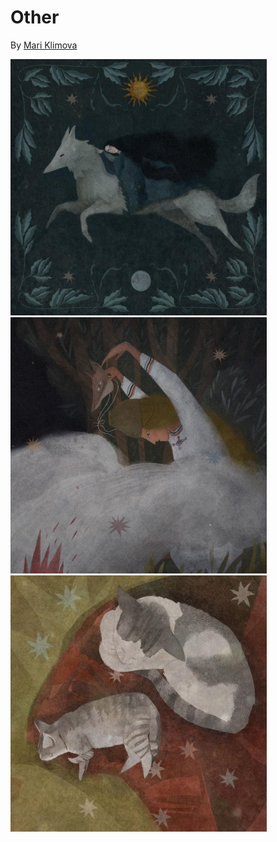 # Other

By [Mari Klimova](https://www.instagram.com/junemarysya/)

<img src=".pix/silmarillion.webp" style="width:410px; height: auto;">

<img src=".pix/june2.webp" style="width:410px; height: auto;">
<img src=".pix/june3.webp" style="width:410px; height: auto;">
